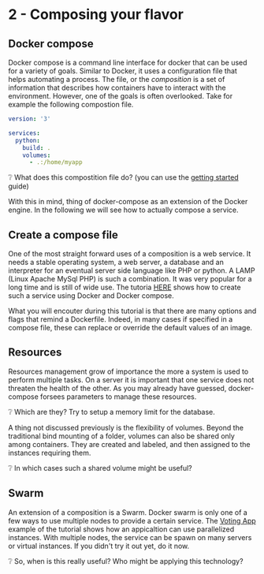 # 2 - Composing your flavor

## Docker compose 

Docker compose is a command line interface for docker that can be used for a variety of goals.  Similar to Docker, it uses a configuration file that helps automating a process. The file, or the *composition* is a set of information that describes how containers have to interact with the environment. However, one of the goals is often overlooked. 
Take for example the following compostion file. 

```yaml
version: '3'

services:
  python:
    build: .
    volumes:
      - .:/home/myapp
```

:grey_question: What does this compostition file do? (you can use the [getting started][1] guide)

With this in mind, thing of docker-compose as an extension of the Docker engine.
In the following we will see how to actually compose a service.

## Create a compose file

One of the most straight forward uses of a composition is a web service. It needs a stable operating system, a web server, a database and an interpreter for an eventual server side language like PHP or python. 
A LAMP (Linux Apache MySql PHP) is such a combination. It was very popular for a long time and is still of wide use.
The tutoria [HERE][2] shows how to create such a service using Docker and Docker compose.

What you will encouter during this tutorial is that there are many options and flags that remind a Dockerfile. Indeed, in many cases if specified in a compose file, these can replace or override the default values of an image.

## Resources

Resources management grow of importance the more a system is used to perform multiple tasks. On a server it is important that one service does not threaten the health of the other. 
As you may already have guessed, docker-compose forsees parameters to manage these resources. 

:grey_question: Which are they? Try to setup a memory limit for the database. 

A thing not discussed previously is the flexibility of volumes. Beyond the traditional bind mounting of a folder, volumes can also be shared only among containers. They are created and labeled, and then assigned to the instances requiring them.

:grey_question: In which cases such a shared volume might be useful?

## Swarm

An extension of a composition is a Swarm. Docker swarm is only one of a few ways to use multiple nodes to provide a certain service. The [Voting App][3] example of the tutorial shows how an appicaltion can use parallelized instances. With multiple nodes, the service can be spawn on many servers or virtual instances. If you didn't try it out yet, do it now.

:grey_question: So, when is this really useful? Who might be applying this technology?




[1]: <https://docs.docker.com/compose/gettingstarted/> "Docker compose, getting started"
[2]: <https://linuxconfig.org/how-to-create-a-docker-based-lamp-stack-using-docker-compose-on-ubuntu-18-04-bionic-beaver-linux>
[3]: <https://github.com/docker/labs/blob/master/beginner/chapters/votingapp.md> "Deploying to a Swarm"
